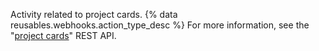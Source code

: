 Activity related to project cards. {% data reusables.webhooks.action_type_desc %} For more information, see the "[project cards](/v3/projects/cards)" REST API.